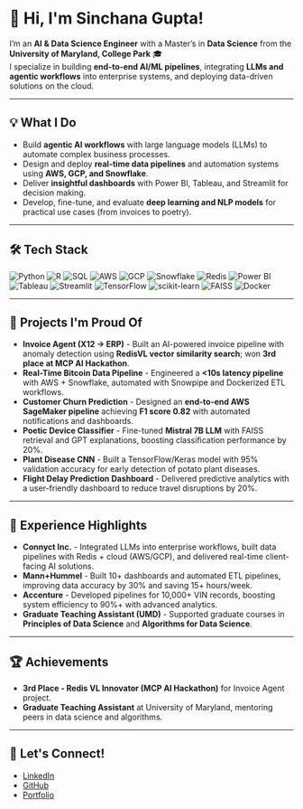 # 🚀 Hi, I'm Sinchana Gupta!

I’m an **AI & Data Science Engineer** with a Master’s in **Data Science** from the **University of Maryland, College Park** 🎓  
I specialize in building **end-to-end AI/ML pipelines**, integrating **LLMs and agentic workflows** into enterprise systems, and deploying data-driven solutions on the cloud.

---

## 💡 What I Do

- Build **agentic AI workflows** with large language models (LLMs) to automate complex business processes.  
- Design and deploy **real-time data pipelines** and automation systems using **AWS, GCP, and Snowflake**.  
- Deliver **insightful dashboards** with Power BI, Tableau, and Streamlit for decision making.  
- Develop, fine-tune, and evaluate **deep learning and NLP models** for practical use cases (from invoices to poetry).  

---

## 🛠️ Tech Stack

![Python](https://img.shields.io/badge/Python-3670A0?style=for-the-badge&logo=python&logoColor=white)
![R](https://img.shields.io/badge/R-276DC3?style=for-the-badge&logo=r&logoColor=white)
![SQL](https://img.shields.io/badge/SQL-FFCC00?style=for-the-badge&logo=postgresql&logoColor=white)
![AWS](https://img.shields.io/badge/AWS-FF9900?style=for-the-badge&logo=amazon-aws&logoColor=white)
![GCP](https://img.shields.io/badge/GCP-4285F4?style=for-the-badge&logo=google-cloud&logoColor=white)
![Snowflake](https://img.shields.io/badge/Snowflake-29B5E8?style=for-the-badge&logo=snowflake&logoColor=white)
![Redis](https://img.shields.io/badge/Redis-DC382D?style=for-the-badge&logo=redis&logoColor=white)
![Power BI](https://img.shields.io/badge/PowerBI-F2C811?style=for-the-badge&logo=powerbi&logoColor=white)
![Tableau](https://img.shields.io/badge/Tableau-E97627?style=for-the-badge&logo=tableau&logoColor=white)
![Streamlit](https://img.shields.io/badge/Streamlit-FF4B4B?style=for-the-badge&logo=streamlit&logoColor=white)
![TensorFlow](https://img.shields.io/badge/TensorFlow-FF6F00?style=for-the-badge&logo=tensorflow&logoColor=white)
![scikit-learn](https://img.shields.io/badge/scikit--learn-F7931E?style=for-the-badge&logo=scikit-learn&logoColor=white)
![FAISS](https://img.shields.io/badge/FAISS-009688?style=for-the-badge)
![Docker](https://img.shields.io/badge/Docker-2496ED?style=for-the-badge&logo=docker&logoColor=white)

---

## 🌟 Projects I'm Proud Of

- **Invoice Agent (X12 → ERP)** - Built an AI-powered invoice pipeline with anomaly detection using **RedisVL vector similarity search**; won **3rd place at MCP AI Hackathon**.  
- **Real-Time Bitcoin Data Pipeline** - Engineered a **<10s latency pipeline** with AWS + Snowflake, automated with Snowpipe and Dockerized ETL workflows.  
- **Customer Churn Prediction** - Designed an **end-to-end AWS SageMaker pipeline** achieving **F1 score 0.82** with automated notifications and dashboards.  
- **Poetic Device Classifier** - Fine-tuned **Mistral 7B LLM** with FAISS retrieval and GPT explanations, boosting classification performance by 20%.  
- **Plant Disease CNN** - Built a TensorFlow/Keras model with 95% validation accuracy for early detection of potato plant diseases.  
- **Flight Delay Prediction Dashboard** - Delivered predictive analytics with a user-friendly dashboard to reduce travel disruptions by 20%.  

---

## 💼 Experience Highlights

- **Connyct Inc.** - Integrated LLMs into enterprise workflows, built data pipelines with Redis + cloud (AWS/GCP), and delivered real-time client-facing AI solutions.  
- **Mann+Hummel** - Built 10+ dashboards and automated ETL pipelines, improving data accuracy by 30% and saving 15+ hours/week.  
- **Accenture** - Developed pipelines for 10,000+ VIN records, boosting system efficiency to 90%+ with advanced analytics.  
- **Graduate Teaching Assistant (UMD)** - Supported graduate courses in **Principles of Data Science** and **Algorithms for Data Science**.  

---

## 🏆 Achievements

- **3rd Place - Redis VL Innovator (MCP AI Hackathon)** for Invoice Agent project.  
- **Graduate Teaching Assistant** at University of Maryland, mentoring peers in data science and algorithms.  

---

## 🔗 Let's Connect!

- [LinkedIn](https://www.linkedin.com/in/sinchanagv/)  
- [GitHub](https://github.com/sinchanagv24)  
- [Portfolio](https://sinchanagv24.github.io/)  
